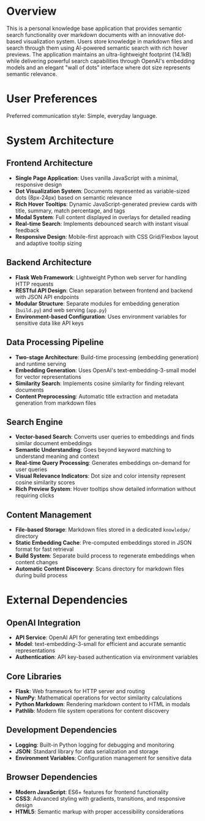 # Overview

This is a personal knowledge base application that provides semantic search functionality over markdown documents with an innovative dot-based visualization system. Users store knowledge in markdown files and search through them using AI-powered semantic search with rich hover previews. The application maintains an ultra-lightweight footprint (14.1kB) while delivering powerful search capabilities through OpenAI's embedding models and an elegant "wall of dots" interface where dot size represents semantic relevance.

# User Preferences

Preferred communication style: Simple, everyday language.

# System Architecture

## Frontend Architecture
- **Single Page Application**: Uses vanilla JavaScript with a minimal, responsive design
- **Dot Visualization System**: Documents represented as variable-sized dots (8px-24px) based on semantic relevance
- **Rich Hover Tooltips**: Dynamic JavaScript-generated preview cards with title, summary, match percentage, and tags
- **Modal System**: Full content displayed in overlays for detailed reading
- **Real-time Search**: Implements debounced search with instant visual feedback
- **Responsive Design**: Mobile-first approach with CSS Grid/Flexbox layout and adaptive tooltip sizing

## Backend Architecture
- **Flask Web Framework**: Lightweight Python web server for handling HTTP requests
- **RESTful API Design**: Clean separation between frontend and backend with JSON API endpoints
- **Modular Structure**: Separate modules for embedding generation (`build.py`) and web serving (`app.py`)
- **Environment-based Configuration**: Uses environment variables for sensitive data like API keys

## Data Processing Pipeline
- **Two-stage Architecture**: Build-time processing (embedding generation) and runtime serving
- **Embedding Generation**: Uses OpenAI's text-embedding-3-small model for vector representations
- **Similarity Search**: Implements cosine similarity for finding relevant documents
- **Content Preprocessing**: Automatic title extraction and metadata generation from markdown files

## Search Engine
- **Vector-based Search**: Converts user queries to embeddings and finds similar document embeddings
- **Semantic Understanding**: Goes beyond keyword matching to understand meaning and context
- **Real-time Query Processing**: Generates embeddings on-demand for user queries
- **Visual Relevance Indicators**: Dot size and color intensity represent cosine similarity scores
- **Rich Preview System**: Hover tooltips show detailed information without requiring clicks

## Content Management
- **File-based Storage**: Markdown files stored in a dedicated `knowledge/` directory
- **Static Embedding Cache**: Pre-computed embeddings stored in JSON format for fast retrieval
- **Build System**: Separate build process to regenerate embeddings when content changes
- **Automatic Content Discovery**: Scans directory for markdown files during build process

# External Dependencies

## OpenAI Integration
- **API Service**: OpenAI API for generating text embeddings
- **Model**: text-embedding-3-small for efficient and accurate semantic representations
- **Authentication**: API key-based authentication via environment variables

## Core Libraries
- **Flask**: Web framework for HTTP server and routing
- **NumPy**: Mathematical operations for vector similarity calculations
- **Python Markdown**: Rendering markdown content to HTML in modals
- **Pathlib**: Modern file system operations for content discovery

## Development Dependencies
- **Logging**: Built-in Python logging for debugging and monitoring
- **JSON**: Standard library for data serialization and storage
- **Environment Variables**: Configuration management for sensitive data

## Browser Dependencies
- **Modern JavaScript**: ES6+ features for frontend functionality
- **CSS3**: Advanced styling with gradients, transitions, and responsive design
- **HTML5**: Semantic markup with proper accessibility considerations